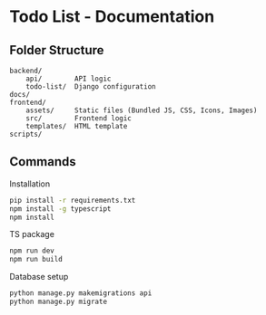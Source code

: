 # Todo List - Documentation

## Folder Structure
```
backend/            
    api/        API logic
    todo-list/  Django configuration
docs/               
frontend/          
    assets/     Static files (Bundled JS, CSS, Icons, Images)
    src/        Frontend logic
    templates/  HTML template
scripts/            
```

## Commands
Installation
```bash
pip install -r requirements.txt
npm install -g typescript
npm install
```

TS package
```bash
npm run dev
npm run build
```

Database setup
```bash
python manage.py makemigrations api
python manage.py migrate
```